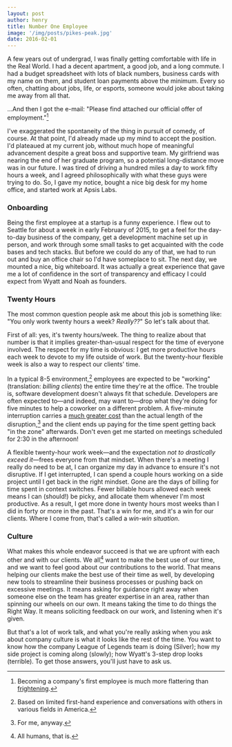 ```yaml
---
layout: post
author: henry
title: Number One Employee
image: '/img/posts/pikes-peak.jpg'
date: 2016-02-01
---
```


A few years out of undergrad, I was finally getting comfortable with life in the Real World. I had a decent apartment, a good job, and a long commute. I had a budget spreadsheet with lots of black numbers, business cards with my name on them, and student loan payments above the minimum. Every so often, chatting about jobs, life, or esports, someone would joke about taking me away from all that.

...And then I got the e-mail: "Please find attached our official offer of employment."[^1]

I've exaggerated the spontaneity of the thing in pursuit of comedy, of course. At that point, I'd already made up my mind to accept the position. I'd plateaued at my current job, without much hope of meaningful advancement despite a great boss and supportive team. My girlfriend was nearing the end of her graduate program, so a potential long-distance move was in our future. I was tired of driving a hundred miles a day to work fifty hours a week, and I agreed philosophically with what these guys were trying to do. So, I gave my notice, bought a nice big desk for my home office, and started work at Apsis Labs.

### Onboarding

Being the first employee at a startup is a funny experience. I flew out to Seattle for about a week in early February of 2015, to get a feel for the day-to-day business of the company, get a development machine set up in person, and work through some small tasks to get acquainted with the code bases and tech stacks. But before we could do any of that, we had to run out and buy an office chair so I'd have someplace to sit. The next day, we mounted a nice, big whiteboard. It was actually a great experience that gave me a lot of confidence in the sort of transparency and efficacy I could expect from Wyatt and Noah as founders.

### Twenty Hours

The most common question people ask me about this job is something like: "You only work twenty hours a week? *Really??*" So let's talk about that.

First of all: yes, it's twenty hours/week. The thing to realize about that number is that it implies greater-than-usual respect for the time of everyone involved. The respect for my time is obvious: I get more productive hours each week to devote to my life outside of work. But the twenty-hour flexible week is also a way to respect our clients' time.

In a typical 8-5 environment,[^2] employees are expected to be "working" (translation: *billing clients*) the entire time they're at the office. The trouble is, software development doesn't always fit that schedule. Developers are often expected to—and indeed, may want to—drop what they're doing for five minutes to help a coworker on a different problem. A five-minute interruption carries a [much greater cost](http://www.joelonsoftware.com/articles/fog0000000022.html) than the actual length of the disruption,[^3] and the client ends up paying for the time spent getting back "in the zone" afterwards. Don't even get me started on meetings scheduled for 2:30 in the afternoon!

A flexible twenty-hour work week—and the expectation *not to drastically exceed it*—frees everyone from that mindset. When there's a meeting I really do need to be at, I can organize my day in advance to ensure it's not disruptive. If I get interrupted, I can spend a couple hours working on a side project until I get back in the right mindset. Gone are the days of billing for time spent in context switches. Fewer billable hours allowed each week means I can (should!) be picky, and allocate them whenever I'm most productive. As a result, I get more done in twenty hours most weeks than I did in forty or more in the past. That's a win for me, and it's a win for our clients. Where I come from, that's called a *win-win situation*.

### Culture

What makes this whole endeavor succeed is that we are upfront with each other and with our clients. We all[^4] want to make the best use of our time, and we want to feel good about our contributions to the world. That means helping our clients make the best use of their time as well, by developing new tools to streamline their business processes or pushing back on excessive meetings. It means asking for guidance right away when someone else on the team has greater expertise in an area, rather than spinning our wheels on our own. It means taking the time to do things the Right Way. It means soliciting feedback on our work, and listening when it's given.

But that's a lot of work talk, and what you're really asking when you ask about company culture is what it looks like the rest of the time. You want to know how the company League of Legends team is doing (Silver); how my side project is coming along (slowly); how Wyatt's 3-step drop looks (terrible). To get those answers, you'll just have to ask us.

[^1]: Becoming a company's first employee is much more flattering than [frightening](http://apsis.io/apsis/blog/2015/04/23/work-sustainably).

[^2]: Based on limited first-hand experience and conversations with others in various fields in America.

[^3]: For me, anyway.

[^4]: All humans, that is.
